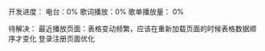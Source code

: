 开发进度：
    电台：0%
    歌词播放：0%
    歌单播放量： 0%

待解决：
    最近播放页面：表格变动频繁，应该在重新加载页面的时候表格数据顺序才变化
    登录注册页面优化
